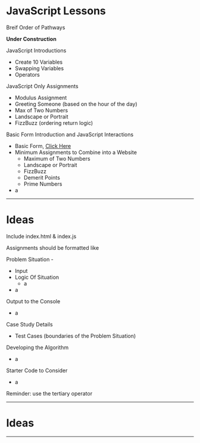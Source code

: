 # JavaScript Lessons
Breif Order of Pathways

**Under Construction**

JavaScript Introductions
- Create 10 Variables
- Swapping Variables
- Operators

JavaScript Only Assignments
- Modulus Assignment
- Greeting Someone (based on the hour of the day)
- Max of Two Numbers
- Landscape or Portrait
- FizzBuzz (ordering return logic)

Basic Form Introduction and JavaScript Interactions
- Basic Form, <a href="https://github.com/MercersKitchen/CS20/tree/master/Websites/Intermediate%20Boilerplate/Basic%20Form%20Collection">Click Here</a>
- Minimum Assignments to Combine into a Website
  - Maximum of Two Numbers
  - Landscape or Portrait
  - FizzBuzz
  - Demerit Points
  - Prime Numbers
- a





---


# Ideas
Include index.html & index.js

Assignments should be formatted like

Problem Situation -
- Input
- Logic Of Situation
  - a
- a

Output to the Console
- a

Case Study Details
- Test Cases (boundaries of the Problem Situation)

Developing the Algorithm
- a

Starter Code to Consider
- a

Reminder: use the tertiary operator

---

# Ideas


---
